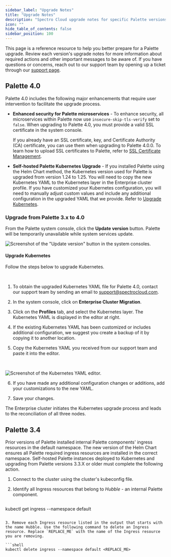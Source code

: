 ```yaml
---
sidebar_label: "Upgrade Notes"
title: "Upgrade Notes"
description: "Spectro Cloud upgrade notes for specific Palette versions."
icon: ""
hide_table_of_contents: false
sidebar_position: 100
---
```


This page is a reference resource to help you better prepare for a Palette upgrade. Review each version's upgrade notes for more information about required actions and other important messages to be aware of. If you have questions or concerns, reach out to our support team by opening up a ticket through our [support page](http://support.spectrocloud.io/).

## Palette 4.0

Palette 4.0 includes the following major enhancements that require user intervention to facilitate the upgrade process. 

- **Enhanced security for Palette microservices** - To enhance security, all microservices within Palette now use `insecure-skip-tls-verify` set to `false`. When upgrading to Palette 4.0, you must provide a valid SSL certificate in the system console. 

  If you already have an SSL certificate, key, and Certificate Authority (CA) certificate, you can use them when upgrading to Palette 4.0.0. To learn how to upload SSL certificates to Palette, refer to [SSL Certificate Management](/enterprise-version/ssl-certificate-management).


- **Self-hosted Palette Kubernetes Upgrade** - If you installed Palette using the Helm Chart method, the Kubernetes version used for Palette is upgraded from version 1.24 to 1.25. You will need to copy the new Kubernetes YAML to the Kubernetes layer in the Enterprise cluster profile. If you have customized your Kubernetes configuration, you will need to manually adjust custom values and include any additional configuration in the upgraded YAML that we provide. Refer to [Upgrade Kubernetes](/enterprise-version/upgrade#upgradekubernetes).

### Upgrade from Palette 3.x to 4.0

From the Palette system console, click the **Update version** button. Palette will be temporarily unavailable while system services update.

![Screenshot of the "Update version" button in the system consoles.](/enterprise-version_sys-console-update-palette-version.png)

#### Upgrade Kubernetes

Follow the steps below to upgrade Kubernetes.

<br />

1. To obtain the upgraded Kubernetes YAML file for Palette 4.0, contact our support team by sending an email to support@spectrocloud.com.


2. In the system console, click on **Enterprise Cluster Migration**.


3. Click on the **Profiles** tab, and select the Kubernetes layer. The Kubernetes YAML is displayed in the editor at right.


4. If the existing Kubernetes YAML has been customized or includes additional configuration, we suggest you create a backup of it by copying it to another location. 


5. Copy the Kubernetes YAML you received from our support team and paste it into the editor.

  <br />

  ![Screenshot of the Kubernetes YAML editor.](/enterprise-version_upgrade_ec-cluster-profile.png)


6. If you have made any additional configuration changes or additions, add your customizations to the new YAML.


7. Save your changes.

The Enterprise cluster initiates the Kubernetes upgrade process and leads to the reconciliation of all three nodes.


## Palette 3.4

Prior versions of Palette installed internal Palette components' ingress resources in the default namespace. The new version of the Helm Chart ensures all Palette required ingress resources are installed in the correct namespace. Self-hosted Palette instances deployed to Kubernetes and upgrading from Palette versions 3.3.X or older must complete the following action.


1. Connect to the cluster using the cluster's kubeconfig file.



2. Identify all Ingress resources that belong to *Hubble* - an internal Palette component.

 	```shell
  kubectl get ingress --namespace default
  ```

3. Remove each Ingress resource listed in the output that starts with the name Hubble. Use the following command to delete an Ingress resource. Replace `REPLACE_ME` with the name of the Ingress resource you are removing.

  ```shell
  kubectl delete ingress --namespace default <REPLACE_ME>
  ```